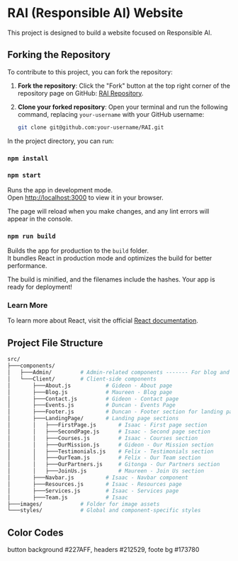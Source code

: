 # RAI (Responsible AI) Website

This project is designed to build a website focused on Responsible AI.

## Forking the Repository

To contribute to this project, you can fork the repository:

1. **Fork the repository**: Click the "Fork" button at the top right corner of the repository page on GitHub: [RAI Repository](https://github.com/iSaacSigei/RAI.git).

2. **Clone your forked repository**:
   Open your terminal and run the following command, replacing `your-username` with your GitHub username:

   ```bash
   git clone git@github.com:your-username/RAI.git

In the project directory, you can run:
### `npm install`
### `npm start`

Runs the app in development mode.  
Open [http://localhost:3000](http://localhost:3000) to view it in your browser.

The page will reload when you make changes, and any lint errors will appear in the console.

### `npm run build`

Builds the app for production to the `build` folder.  
It bundles React in production mode and optimizes the build for better performance.

The build is minified, and the filenames include the hashes. Your app is ready for deployment!

### Learn More

To learn more about React, visit the official [React documentation](https://reactjs.org/).

## Project File Structure

```bash
src/
├───components/
│   ├───Admin/         # Admin-related components ------- For blog and events updates
│   └───Client/        # Client-side components
│       ├───About.js           # Gideon - About page
│       ├───Blog.js            # Maureen - Blog page
│       ├───Contact.js         # Gideon - Contact page
│       ├───Events.js          # Duncan - Events Page
│       ├───Footer.js          # Duncan - Footer section for landing page
│       ├───LandingPage/       # Landing page sections
│       │   ├───FirstPage.js       # Isaac - First page section
│       │   ├───SecondPage.js      # Isaac - Second page section
│       │   ├───Courses.js         # Isaac - Courses section
│       │   ├───OurMission.js      # Gideon - Our Mission section
│       │   ├───Testimonials.js    # Felix - Testimonials section
│       │   ├───OurTeam.js         # Felix - Our Team section
│       │   ├───OurPartners.js     # Gitonga - Our Partners section
│       │   ├───JoinUs.js          # Maureen - Join Us section
│       ├───Navbar.js          # Isaac - Navbar component
│       ├───Resources.js       # Isaac - Resources page
│       ├───Services.js        # Isaac - Services page
│       ├───Team.js            # Isaac
├───images/            # Folder for image assets
└───styles/            # Global and component-specific styles

```
## Color Codes
button background #227AFF, headers #212529, foote bg #173780